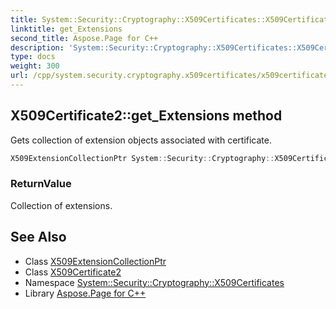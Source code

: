 ```yaml
---
title: System::Security::Cryptography::X509Certificates::X509Certificate2::get_Extensions method
linktitle: get_Extensions
second_title: Aspose.Page for C++
description: 'System::Security::Cryptography::X509Certificates::X509Certificate2::get_Extensions method. Gets collection of extension objects associated with certificate in C++.'
type: docs
weight: 300
url: /cpp/system.security.cryptography.x509certificates/x509certificate2/get_extensions/
---
```

## X509Certificate2::get_Extensions method


Gets collection of extension objects associated with certificate.

```cpp
X509ExtensionCollectionPtr System::Security::Cryptography::X509Certificates::X509Certificate2::get_Extensions() const
```


### ReturnValue

Collection of extensions.

## See Also

* Class [X509ExtensionCollectionPtr](../../x509extensioncollectionptr/)
* Class [X509Certificate2](../)
* Namespace [System::Security::Cryptography::X509Certificates](../../)
* Library [Aspose.Page for C++](../../../)
